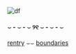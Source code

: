 ![df](https://files.catbox.moe/rvjxkz.jpg)
#### ⌣ - ⌣ - ⌣ ୨୧ ⌣ - ⌣ - ⌣
[rentry](https://rentry.co/hoard-typeshi) ⌣⌣ [boundaries](https://pronouns.cc/@archaeophobic)
